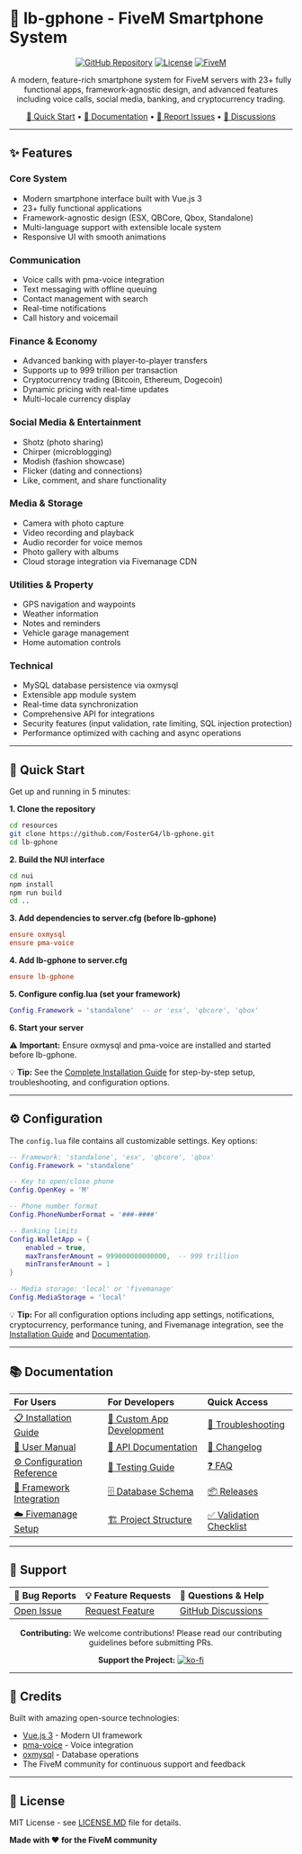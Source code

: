 # 📱 lb-gphone - FiveM Smartphone System

<div align="center">

[![GitHub Repository](https://img.shields.io/badge/GitHub-lb--gphone-181717?style=for-the-badge&logo=github)](https://github.com/FosterG4/lb-gphone.git)
[![License](https://img.shields.io/badge/License-MIT-blue.svg?style=for-the-badge)](LICENSE.MD)
[![FiveM](https://img.shields.io/badge/FiveM-Compatible-green.svg?style=for-the-badge&logo=fivem)](https://fivem.net/)

A modern, feature-rich smartphone system for FiveM servers with 23+ fully functional apps, framework-agnostic design, and advanced features including voice calls, social media, banking, and cryptocurrency trading.

[🚀 Quick Start](#-quick-start) • [📖 Documentation](#-documentation) • [🐛 Report Issues](https://github.com/FosterG4/lb-gphone/issues) • [💬 Discussions](https://github.com/FosterG4/lb-gphone/discussions)

</div>

---

## ✨ Features

### Core System
- Modern smartphone interface built with Vue.js 3
- 23+ fully functional applications
- Framework-agnostic design (ESX, QBCore, Qbox, Standalone)
- Multi-language support with extensible locale system
- Responsive UI with smooth animations

### Communication
- Voice calls with pma-voice integration
- Text messaging with offline queuing
- Contact management with search
- Real-time notifications
- Call history and voicemail

### Finance & Economy
- Advanced banking with player-to-player transfers
- Supports up to 999 trillion per transaction
- Cryptocurrency trading (Bitcoin, Ethereum, Dogecoin)
- Dynamic pricing with real-time updates
- Multi-locale currency display

### Social Media & Entertainment
- Shotz (photo sharing)
- Chirper (microblogging)
- Modish (fashion showcase)
- Flicker (dating and connections)
- Like, comment, and share functionality

### Media & Storage
- Camera with photo capture
- Video recording and playback
- Audio recorder for voice memos
- Photo gallery with albums
- Cloud storage integration via Fivemanage CDN

### Utilities & Property
- GPS navigation and waypoints
- Weather information
- Notes and reminders
- Vehicle garage management
- Home automation controls

### Technical
- MySQL database persistence via oxmysql
- Extensible app module system
- Real-time data synchronization
- Comprehensive API for integrations
- Security features (input validation, rate limiting, SQL injection protection)
- Performance optimized with caching and async operations

---

## 🚀 Quick Start

Get up and running in 5 minutes:

**1. Clone the repository**
```bash
cd resources
git clone https://github.com/FosterG4/lb-gphone.git
cd lb-gphone
```

**2. Build the NUI interface**
```bash
cd nui
npm install
npm run build
cd ..
```

**3. Add dependencies to server.cfg (before lb-gphone)**
```cfg
ensure oxmysql
ensure pma-voice
```

**4. Add lb-gphone to server.cfg**
```cfg
ensure lb-gphone
```

**5. Configure config.lua (set your framework)**
```lua
Config.Framework = 'standalone'  -- or 'esx', 'qbcore', 'qbox'
```

**6. Start your server**

⚠️ **Important:** Ensure oxmysql and pma-voice are installed and started before lb-gphone.

💡 **Tip:** See the [Complete Installation Guide](INSTALL.md) for step-by-step setup, troubleshooting, and configuration options.

---

## ⚙️ Configuration

The `config.lua` file contains all customizable settings. Key options:

```lua
-- Framework: 'standalone', 'esx', 'qbcore', 'qbox'
Config.Framework = 'standalone'

-- Key to open/close phone
Config.OpenKey = 'M'

-- Phone number format
Config.PhoneNumberFormat = '###-####'

-- Banking limits
Config.WalletApp = {
    enabled = true,
    maxTransferAmount = 999000000000000,  -- 999 trillion
    minTransferAmount = 1
}

-- Media storage: 'local' or 'fivemanage'
Config.MediaStorage = 'local'
```

💡 **Tip:** For all configuration options including app settings, notifications, cryptocurrency, performance tuning, and Fivemanage integration, see the [Installation Guide](INSTALL.md) and [Documentation](docs/DOCUMENTATION.md).

---

## 📚 Documentation

<div align="center">

| For Users | For Developers | Quick Access |
|:----------|:---------------|:-------------|
| [📋 Installation Guide](INSTALL.md) | [🎨 Custom App Development](docs/DOCUMENTATION.md#custom-app-development) | [🐛 Troubleshooting](INSTALL.md#troubleshooting) |
| [📱 User Manual](docs/DOCUMENTATION.md#user-manual) | [🔌 API Documentation](docs/DOCUMENTATION.md#api-documentation) | [📝 Changelog](docs/DOCUMENTATION.md#changelog) |
| [⚙️ Configuration Reference](docs/DOCUMENTATION.md#configuration-reference) | [🧪 Testing Guide](docs/DOCUMENTATION.md#testing-guide) | [❓ FAQ](INSTALL.md#faq) |
| [🔧 Framework Integration](docs/DOCUMENTATION.md#framework-integration) | [🗄️ Database Schema](docs/DOCUMENTATION.md#database-setup) | [📦 Releases](https://github.com/FosterG4/lb-gphone/releases) |
| [☁️ Fivemanage Setup](docs/DOCUMENTATION.md#fivemanage-integration) | [🏗️ Project Structure](docs/DOCUMENTATION.md#project-structure) | [✅ Validation Checklist](docs/VALIDATION_CHECKLIST.md) |

</div>

---

## 🤝 Support

<div align="center">

| 🐛 Bug Reports | 💡 Feature Requests | 💬 Questions & Help |
|:---------------|:--------------------|:--------------------|
| [Open Issue](https://github.com/FosterG4/lb-gphone/issues) | [Request Feature](https://github.com/FosterG4/lb-gphone/issues) | [GitHub Discussions](https://github.com/FosterG4/lb-gphone/discussions) |

**Contributing:** We welcome contributions! Please read our contributing guidelines before submitting PRs.

**Support the Project:** [![ko-fi](https://ko-fi.com/img/githubbutton_sm.svg)](https://ko-fi.com/U7U71NMCFN)

</div>

---

## 🙏 Credits

Built with amazing open-source technologies:

- [Vue.js 3](https://vuejs.org/) - Modern UI framework
- [pma-voice](https://github.com/AvarianKnight/pma-voice) - Voice integration
- [oxmysql](https://github.com/overextended/oxmysql) - Database operations
- The FiveM community for continuous support and feedback

---

## 📄 License

MIT License - see [LICENSE.MD](LICENSE.MD) file for details.

**Made with ❤️ for the FiveM community**

</div>
